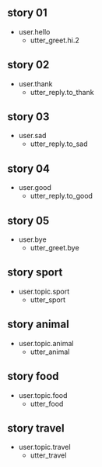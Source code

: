 ## story 01
* user.hello
    - utter_greet.hi.2
    
## story 02
* user.thank
    - utter_reply.to_thank
    
## story 03
* user.sad
    - utter_reply.to_sad
    
## story 04
* user.good
    - utter_reply.to_good      
    
## story 05
* user.bye
    - utter_greet.bye
    
## story sport
* user.topic.sport
    - utter_sport
    
## story animal
* user.topic.animal
    - utter_animal

## story food
* user.topic.food
    - utter_food

## story travel
* user.topic.travel
    - utter_travel
